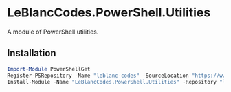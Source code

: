 # LeBlancCodes.PowerShell.Utilities
A module of PowerShell utilities.

## Installation
```powershell
Import-Module PowerShellGet
Register-PSRepository -Name "leblanc-codes" -SourceLocation "https://www.myget.org/F/leblanc-codes/api/v2" -InstallationPolicy Trusted
Install-Module -Name "LeBlancCodes.PowerShell.Utilities" -Repository "leblanc-codes"
```
